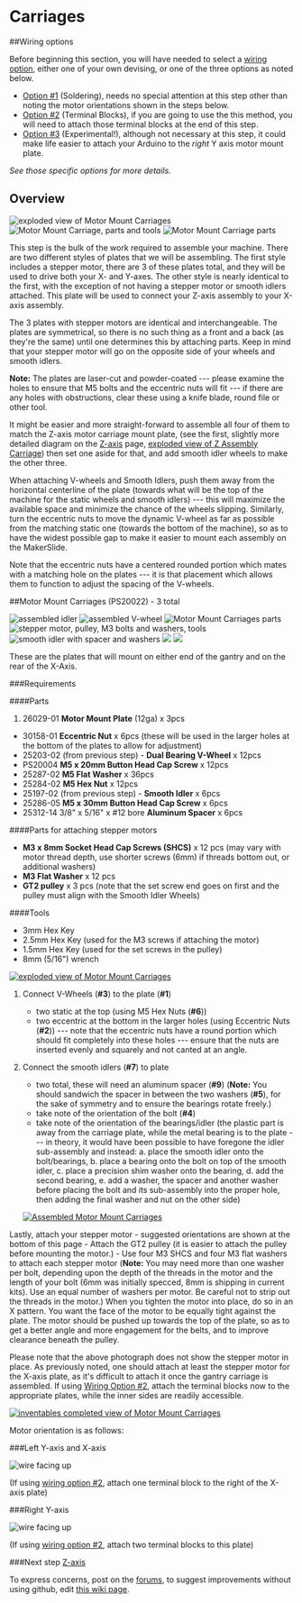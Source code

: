 # Carriages


##Wiring options

Before beginning this section, you will have needed to select a [wiring option](http://docs.shapeoko.com/wiring.html), either one of your own devising, or one of the three options as noted below. 

* [Option \#1](wiring_1.html) (Soldering), needs no special attention at this step other than noting the motor orientations shown in the steps below.
* [Option \#2](wiring_2.html) (Terminal Blocks), if you are going to use the this method, you will need to attach those terminal blocks at the end of this step.
* [Option \#3](wiring_3.html) (Experimental!), although not necessary at this step, it could make life easier to attach your Arduino to the *right* Y axis motor mount plate.

_See those specific options for more details._


## Overview

![exploded view of Motor Mount Carriages](tPictures/PS20022_2.png)
![Motor Mount Carriage, parts and tools](tPictures/so_motor_mount_carriages_parts_2.jpg)
![Motor Mount Carriage parts](tPictures/so_motor_mount_carriage_parts_2.jpg)

This step is the bulk of the work required to assemble your machine. There are two different styles of plates that we will be assembling. The first style includes a stepper motor, there are 3 of these plates total, and they will be used to drive both your X- and Y-axes. The other style is nearly identical to the first, with the exception of not having a stepper motor or smooth idlers attached. This plate will be used to connect your Z-axis assembly to your X-axis assembly. 

The 3 plates with stepper motors are identical and interchangeable. The plates are symmetrical, so there is no such thing as a front and a back (as they're the same) until one determines this by attaching parts. Keep in mind that your stepper motor will go on the opposite side of your wheels and smooth idlers.

**Note:** The plates are laser-cut and powder-coated --- please examine the holes to ensure that M5 bolts and the eccentric nuts will fit --- if there are any holes with obstructions, clear these using a knife blade, round file or other tool.

It might be easier and more straight-forward to assemble all four of them to match the Z-axis motor carriage mount plate, (see the first, slightly more detailed diagram on the [Z-axis](http://docs.shapeoko.com/zaxis.html) page, [exploded view of Z Assembly Carriage](http://docs.shapeoko.com/content/tPictures/PS20021-100.svg)) then set one aside for that, and add smooth idler wheels to make the other three.

When attaching V-wheels and Smooth Idlers, push them away from the horizontal centerline of the plate (towards what will be the top of the machine for the static wheels and smooth idlers) --- this will maximize the available space and minimize the chance of the wheels slipping. Similarly, turn the eccentric nuts to move the dynamic V-wheel as far as possible from the matching static one (towards the bottom of the machine), so as to have the widest possible gap to make it easier to mount each assembly on the MakerSlide.

Note that the eccentric nuts have a centered rounded portion which mates with a matching hole on the plates --- it is that placement which allows them to function to adjust the spacing of the V-wheels.
 
##Motor Mount Carriages (PS20022) - 3 total

![assembled idler](tPictures/so_smooth_idler_2.jpg)
![assembled V-wheel](tPictures/so_v_wheel_2.jpg)
![Motor Mount Carriages parts](tPictures/so_motor_mount_carriage_parts_2.jpg)
![stepper motor, pulley, M3 bolts and washers, tools](tPictures/so_e_motor_pulley_2.jpg)
![smooth idler with spacer and washers](tPictures/so_smooth_idler_bolt_spacer_washers_2.jpg)
![](tPictures/so_vwi_vwheel_eccentric_tools_2.jpg)
![](tPictures/so_vwi_vwheel_tools_2.jpg)

These are the plates that will mount on either end of the gantry and on the rear of the X-Axis.


###Requirements


####Parts

 1.  26029-01 **Motor Mount Plate** (12ga) x 3pcs
 *   30158-01 **Eccentric Nut** x 6pcs (these will be used in the larger holes at the bottom of the plates to allow for adjustment)
 *   25203-02 (from previous step) - **Dual Bearing V-Wheel** x 12pcs
 *   PS20004 **M5 x 20mm Button Head Cap Screw** x 12pcs
 *   25287-02 **M5 Flat Washer** x 36pcs
 *   25284-02 **M5 Hex Nut** x 12pcs
 *   25197-02 (from previous step) - **Smooth Idler** x 6pcs
 *   25286-05 **M5 x 30mm Button Head Cap Screw** x 6pcs
 *   25312-14 3/8" x 5/16" x #12 bore **Aluminum Spacer** x 6pcs

####Parts for attaching stepper motors

 *   **M3 x 8mm Socket Head Cap Screws (SHCS)** x 12 pcs (may vary with motor thread depth, use shorter screws (6mm) if threads bottom out, or additional washers) 
 *   **M3 Flat Washer** x 12 pcs
 *   **GT2 pulley** x 3 pcs (note that the set screw end goes on first and the pulley must align with the Smooth Idler Wheels)


####Tools

 * 3mm Hex Key
 * 2.5mm Hex Key (used for the M3 screws if attaching the motor)
 * 1.5mm Hex Key (used for the set screws in the pulley)
 * 8mm (5/16") wrench

[![exploded view of Motor Mount Carriages](tPictures/PS20022.svg)](content/tPictures/PS20022-100.svg)

1. Connect V-Wheels (**\#3**) to the plate (**\#1**)
	- two static at the top (using M5 Hex Nuts (**\#6**))
	- two eccentric at the bottom in the larger holes (using Eccentric Nuts (**\#2**)) --- note that the eccentric nuts have a round portion which should fit completely into these holes --- ensure that the nuts are inserted evenly and squarely and not canted at an angle.
2. Connect the smooth idlers (**\#7**) to plate
	- two total, these will need an aluminum spacer (**\#9**) (**Note:** You should sandwich the spacer in between the two washers (**\#5**), for the sake of symmetry and to ensure the bearings rotate freely.)
	- take note of the orientation of the bolt (**\#4**)
	- take note of the orientation of the bearings/idler (the plastic part is away from the carriage plate, while the metal bearing is to the plate --- in theory, it would have been possible to have foregone the idler sub-assembly and instead: a. place the smooth idler onto the bolt/bearings, b. place a bearing onto the bolt on top of the smooth idler, c. place a precision shim washer onto the bearing, d. add the second bearing, e. add a washer, the spacer and another washer before placing the bolt and its sub-assembly into the proper hole, then adding the final washer and nut on the other side)

	[![Assembled Motor Mount Carriages](tPictures/so_motor_mount_carriage_4.jpg)](content/tPictures/so_motor_mount_carriage_8.jpg)

Lastly, attach your stepper motor - suggested orientations are shown at the bottom of this page
	- Attach the GT2 pulley (it is easier to attach the pulley before mounting the motor.)
	- Use four M3 SHCS and four M3 flat washers to attach each stepper motor (**Note:** You may need more than one washer per bolt, depending upon the depth of the threads in the motor and the length of your bolt (6mm was initially specced, 8mm is shipping in current kits). Use an equal number of washers per motor. Be careful not to strip out the threads in the motor.) When you tighten the motor into place, do so in an X pattern. You want the face of the motor to be equally tight against the plate. The motor should be pushed up towards the top of the plate, so as to get a better angle and more engagement for the belts, and to improve clearance beneath the pulley.

Please note that the above photograph does not show the stepper motor in place. As previously noted, one should attach at least the stepper motor for the X-axis plate, as it's difficult to attach it once the gantry carriage is assembled. If using [Wiring Option \#2](http://docs.shapeoko.com/wiring_2.html), attach the terminal blocks now to the appropriate plates, while the inner sides are readily accessible.

[![inventables completed view of Motor Mount Carriages](tPictures/inventables_Shapeoko_v2_carriage_closeup_4.jpg)](content/oPictures/inventables_Shapeoko_v2_carriage_closeup_o.jpg)

Motor orientation is as follows:

###Left Y-axis and X-axis

![wire facing up](wiring/stepper_orientation_up.svg)

(If using [wiring option \#2](http://docs.shapeoko.com/wiring_2.html), attach one terminal block to the right of the X-axis plate)


###Right Y-axis

![wire facing up](wiring/stepper_orientation_left.svg)

(If using [wiring option \#2](http://docs.shapeoko.com/wiring_2.html), attach two terminal blocks to this plate)


###Next step [Z-axis](http://docs.shapeoko.com/zaxis.html)

To express concerns, post on the [forums](http://www.shapeoko.com/forum/index.php), to suggest improvements without using github, edit [this wiki page](http://www.shapeoko.com/wiki/index.php?title=Carriages_2&action=edit&redlink=1).
